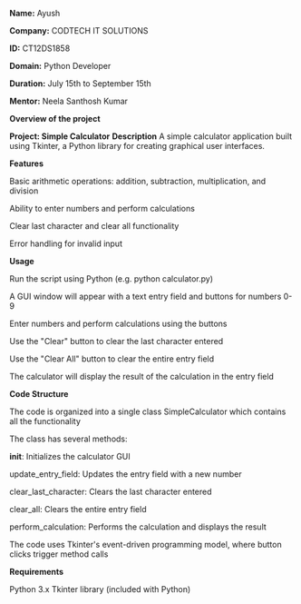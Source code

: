 **Name:** Ayush

**Company:** CODTECH IT SOLUTIONS

**ID:** CT12DS1858

**Domain:** Python Developer

**Duration:** July 15th to September 15th 

**Mentor:** Neela Santhosh Kumar

**Overview of the project**

**Project: Simple Calculator**
**Description**
A simple calculator application built using Tkinter, a Python library for creating graphical user interfaces.

**Features**

Basic arithmetic operations: addition, subtraction, multiplication, and division

Ability to enter numbers and perform calculations

Clear last character and clear all functionality

Error handling for invalid input

**Usage**

Run the script using Python (e.g. python calculator.py)

A GUI window will appear with a text entry field and buttons for numbers 0-9

Enter numbers and perform calculations using the buttons

Use the "Clear" button to clear the last character entered

Use the "Clear All" button to clear the entire entry field

The calculator will display the result of the calculation in the entry field

**Code Structure**

The code is organized into a single class SimpleCalculator which contains all the functionality

The class has several methods:

  __init__: Initializes the calculator GUI
  
  update_entry_field: Updates the entry field with a new number
  
  clear_last_character: Clears the last character entered
  
  clear_all: Clears the entire entry field
  
  perform_calculation: Performs the calculation and displays the result

The code uses Tkinter's event-driven programming model, where button clicks trigger method calls

**Requirements**

Python 3.x
Tkinter library (included with Python)
